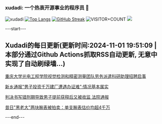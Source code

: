 ### xudadi: 一个热衷开源事业的程序员 👋

![xudadi](https://github-readme-stats-git-masterorgs-github-readme-stats-team.vercel.app/api?username=xudadi)
[![Top Langs](https://github-readme-stats.vercel.app/api/top-langs/?username=xudadi)](https://github.com/anuraghazra/github-readme-stats)
[![GitHub Streak](https://streak-stats.demolab.com?user=xudadi&locale=zh_Hans)](https://git.io/streak-stats)
![VISITOR+COUNT](https://komarev.com/ghpvc/?username=xudadi&label=VISITOR+COUNT)
![](https://raw.githubusercontent.com/xudadi/xudadi/main/assets/github-contribution-grid-snake.svg)


---start---

## Xudadi的每日更新(更新时间:2024-11-01 19:51:09 | 本部分通过Github Actions抓取RSS自动更新, 无意中实现了自动刷绿墙...)

[重庆大学光电工程学院视觉检测和精密测量团队劳务派遣科研助理招聘启事](https://www.gongkaoleida.com/article/2177565)

[新乡通报"男子投资千万建厂遭遇办证难":情况基本属实](https://m.163.com/news/article/JFTEVFF20550B6IS.html)

[判决书写错刑期导致男子提前获释后又被收监 法院通报](https://m.163.com/news/article/JFTMFDA20001899N.html)

[昔日"黑老大"两块腕表被拍卖：单支腕表估价均超4千万](https://m.163.com/news/article/JFTH387T0512B07B.html)

---end---
